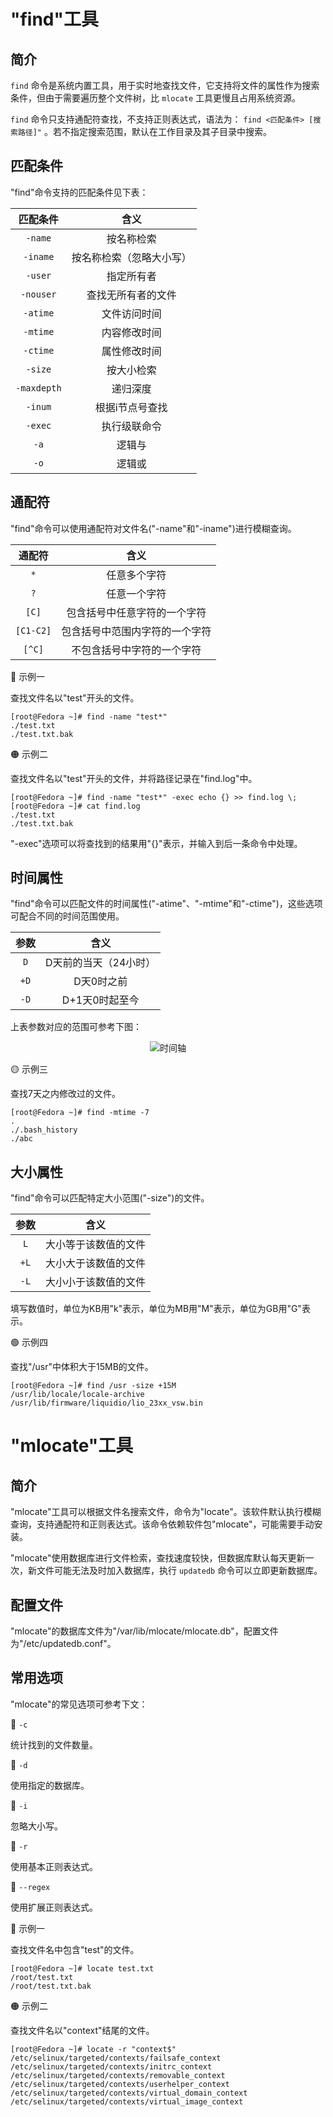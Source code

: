 # "find"工具
## 简介
`find` 命令是系统内置工具，用于实时地查找文件，它支持将文件的属性作为搜索条件，但由于需要遍历整个文件树，比 `mlocate` 工具更慢且占用系统资源。

`find` 命令只支持通配符查找，不支持正则表达式，语法为： `find <匹配条件> [搜索路径]"` 。若不指定搜索范围，默认在工作目录及其子目录中搜索。

## 匹配条件
"find"命令支持的匹配条件见下表：

<div align="center">

|  匹配条件   |           含义           |
| :---------: | :----------------------: |
|   `-name`   |        按名称检索        |
|  `-iname`   | 按名称检索（忽略大小写） |
|   `-user`   |        指定所有者        |
|  `-nouser`  |    查找无所有者的文件    |
|  `-atime`   |       文件访问时间       |
|  `-mtime`   |       内容修改时间       |
|  `-ctime`   |       属性修改时间       |
|   `-size`   |        按大小检索        |
| `-maxdepth` |         递归深度         |
|   `-inum`   |     根据i节点号查找      |
|   `-exec`   |       执行级联命令       |
|    `-a`     |          逻辑与          |
|    `-o`     |          逻辑或          |

</div>

## 通配符
"find"命令可以使用通配符对文件名("-name"和"-iname")进行模糊查询。

<div align="center">

|  通配符   |              含义              |
| :-------: | :----------------------------: |
|    `*`    |          任意多个字符          |
|    `?`    |          任意一个字符          |
|   `[C]`   |  包含括号中任意字符的一个字符  |
| `[C1-C2]` | 包含括号中范围内字符的一个字符 |
|  `[^C]`   |   不包含括号中字符的一个字符   |

</div>

🔴 示例一

查找文件名以"test"开头的文件。

```text
[root@Fedora ~]# find -name "test*"
./test.txt
./test.txt.bak
```

🟠 示例二

查找文件名以"test"开头的文件，并将路径记录在"find.log"中。

```text
[root@Fedora ~]# find -name "test*" -exec echo {} >> find.log \; 
[root@Fedora ~]# cat find.log 
./test.txt
./test.txt.bak
```

"-exec"选项可以将查找到的结果用"{}"表示，并输入到后一条命令中处理。

## 时间属性
"find"命令可以匹配文件的时间属性("-atime"、"-mtime"和"-ctime")，这些选项可配合不同的时间范围使用。

<div align="center">

| 参数  |         含义          |
| :---: | :-------------------: |
|  `D`  | D天前的当天（24小时） |
| `+D`  |      D天0时之前       |
| `-D`  |    D+1天0时起至今     |

</div>

上表参数对应的范围可参考下图：

<div align="center">

![时间轴](./Assets-文件搜索/find工具-时间轴.jpg)

</div>

🟡 示例三

查找7天之内修改过的文件。

```text
[root@Fedora ~]# find -mtime -7
.
./.bash_history
./abc
```

## 大小属性
"find"命令可以匹配特定大小范围("-size")的文件。

<div align="center">

| 参数  |         含义         |
| :---: | :------------------: |
|  `L`  | 大小等于该数值的文件 |
| `+L`  | 大小大于该数值的文件 |
| `-L`  | 大小小于该数值的文件 |

</div>

填写数值时，单位为KB用"k"表示，单位为MB用"M"表示，单位为GB用"G"表示。

🟢 示例四

查找"/usr"中体积大于15MB的文件。

```text
[root@Fedora ~]# find /usr -size +15M
/usr/lib/locale/locale-archive
/usr/lib/firmware/liquidio/lio_23xx_vsw.bin
```

# "mlocate"工具
## 简介
"mlocate"工具可以根据文件名搜索文件，命令为"locate"。该软件默认执行模糊查询，支持通配符和正则表达式。该命令依赖软件包"mlocate"，可能需要手动安装。

"mlocate"使用数据库进行文件检索，查找速度较快，但数据库默认每天更新一次，新文件可能无法及时加入数据库，执行 `updatedb` 命令可以立即更新数据库。

## 配置文件
"mlocate"的数据库文件为"/var/lib/mlocate/mlocate.db"，配置文件为"/etc/updatedb.conf"。

## 常用选项
"mlocate"的常见选项可参考下文：

🔷 `-c`

统计找到的文件数量。

🔷 `-d`

使用指定的数据库。

🔷 `-i`

忽略大小写。

🔷 `-r`

使用基本正则表达式。

🔷 `--regex`

使用扩展正则表达式。

🔴 示例一

查找文件名中包含"test"的文件。

```text
[root@Fedora ~]# locate test.txt
/root/test.txt
/root/test.txt.bak
```

🟠 示例二

查找文件名以"context"结尾的文件。

```text
[root@Fedora ~]# locate -r "context$"
/etc/selinux/targeted/contexts/failsafe_context
/etc/selinux/targeted/contexts/initrc_context
/etc/selinux/targeted/contexts/removable_context
/etc/selinux/targeted/contexts/userhelper_context
/etc/selinux/targeted/contexts/virtual_domain_context
/etc/selinux/targeted/contexts/virtual_image_context
```
